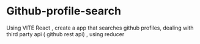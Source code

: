 # Github-profile-search
 Using VITE React , create a app that searches github profiles, dealing with third party api ( github rest api) , using reducer
